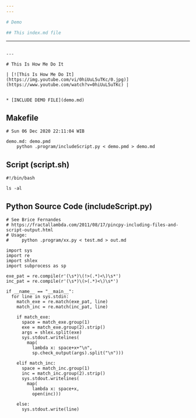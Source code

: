 ```yaml
---
---

# Demo

## This index.md file
```
---
```

---

# This Is How Me Do It

| [![This Is How Me Do It](https://img.youtube.com/vi/0hiUuL5uTKc/0.jpg)](https://www.youtube.com/watch?v=0hiUuL5uTKc) |


* [INCLUDE DEMO FILE](demo.md)

```

## Makefile
```
# Sun 06 Dec 2020 22:11:04 WIB

demo.md: demo.pmd
	python .program/includeScript.py < demo.pmd > demo.md

```

## Script (script.sh)
```
#!/bin/bash

ls -al

```

## Python Source Code (includeScript.py)
```
# See Brice Fernandes
# https://fractallambda.com/2011/08/17/pincpy-including-files-and-script-output.html
# Usage: 
#     python .program/xx.py < test.md > out.md

import sys
import re
import shlex
import subprocess as sp
 
exe_pat = re.compile(r'(\s*)\(!>(.*)<\)\s*')
inc_pat = re.compile(r'(\s*)\(>(.*)<\)\s*')
 
if __name__ == "__main__":
  for line in sys.stdin:
    match_exe = re.match(exe_pat, line)
    match_inc = re.match(inc_pat, line)

    if match_exe:
      space = match_exe.group(1)
      exe = match_exe.group(2).strip()
      args = shlex.split(exe)
      sys.stdout.writelines(
        map(
          lambda x: space+x+"\n", 
          sp.check_output(args).split("\n")))

    elif match_inc:
      space = match_inc.group(1)
      inc = match_inc.group(2).strip()
      sys.stdout.writelines(
        map(
          lambda x: space+x, 
          open(inc)))

    else:
      sys.stdout.write(line)

```

